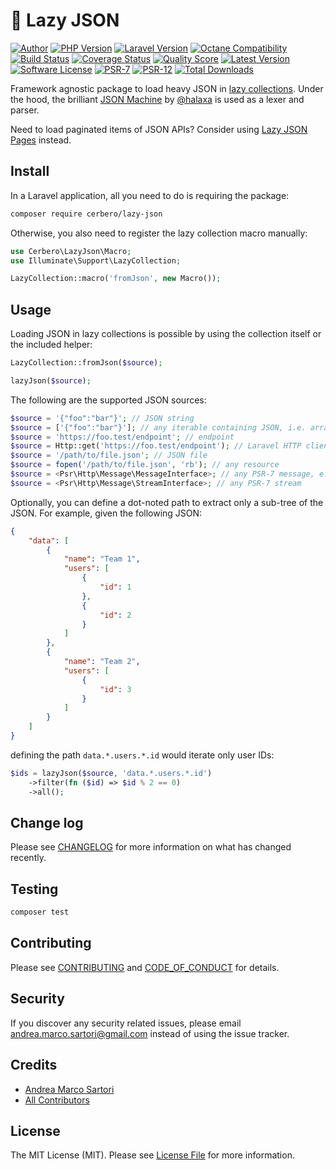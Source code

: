 # 🐼 Lazy JSON

[![Author][ico-author]][link-author]
[![PHP Version][ico-php]][link-php]
[![Laravel Version][ico-laravel]][link-laravel]
[![Octane Compatibility][ico-octane]][link-octane]
[![Build Status][ico-actions]][link-actions]
[![Coverage Status][ico-scrutinizer]][link-scrutinizer]
[![Quality Score][ico-code-quality]][link-code-quality]
[![Latest Version][ico-version]][link-packagist]
[![Software License][ico-license]](LICENSE.md)
[![PSR-7][ico-psr7]][link-psr7]
[![PSR-12][ico-psr12]][link-psr12]
[![Total Downloads][ico-downloads]][link-downloads]

Framework agnostic package to load heavy JSON in [lazy collections](https://laravel.com/docs/collections#lazy-collections). Under the hood, the brilliant [JSON Machine](https://github.com/halaxa/json-machine) by [@halaxa](https://github.com/halaxa) is used as a lexer and parser.

Need to load paginated items of JSON APIs? Consider using [Lazy JSON Pages](https://github.com/cerbero90/lazy-json-pages) instead.


## Install

In a Laravel application, all you need to do is requiring the package:

``` bash
composer require cerbero/lazy-json
```

Otherwise, you also need to register the lazy collection macro manually:

```php
use Cerbero\LazyJson\Macro;
use Illuminate\Support\LazyCollection;

LazyCollection::macro('fromJson', new Macro());
```

## Usage

Loading JSON in lazy collections is possible by using the collection itself or the included helper:

```php
LazyCollection::fromJson($source);

lazyJson($source);
```

The following are the supported JSON sources:

```php
$source = '{"foo":"bar"}'; // JSON string
$source = ['{"foo":"bar"}']; // any iterable containing JSON, i.e. array or Traversable
$source = 'https://foo.test/endpoint'; // endpoint
$source = Http::get('https://foo.test/endpoint'); // Laravel HTTP client response
$source = '/path/to/file.json'; // JSON file
$source = fopen('/path/to/file.json', 'rb'); // any resource
$source = <Psr\Http\Message\MessageInterface>; // any PSR-7 message, e.g. Guzzle response
$source = <Psr\Http\Message\StreamInterface>; // any PSR-7 stream
```

Optionally, you can define a dot-noted path to extract only a sub-tree of the JSON. For example, given the following JSON:

```json
{
    "data": [
        {
            "name": "Team 1",
            "users": [
                {
                    "id": 1
                },
                {
                    "id": 2
                }
            ]
        },
        {
            "name": "Team 2",
            "users": [
                {
                    "id": 3
                }
            ]
        }
    ]
}
```

defining the path `data.*.users.*.id` would iterate only user IDs:

```php
$ids = lazyJson($source, 'data.*.users.*.id')
    ->filter(fn ($id) => $id % 2 == 0)
    ->all();
```

## Change log

Please see [CHANGELOG](CHANGELOG.md) for more information on what has changed recently.

## Testing

``` bash
composer test
```

## Contributing

Please see [CONTRIBUTING](CONTRIBUTING.md) and [CODE_OF_CONDUCT](CODE_OF_CONDUCT.md) for details.

## Security

If you discover any security related issues, please email andrea.marco.sartori@gmail.com instead of using the issue tracker.

## Credits

- [Andrea Marco Sartori][link-author]
- [All Contributors][link-contributors]

## License

The MIT License (MIT). Please see [License File](LICENSE.md) for more information.

[ico-author]: https://img.shields.io/static/v1?label=author&message=cerbero90&color=50ABF1&logo=twitter&style=flat-square
[ico-php]: https://img.shields.io/packagist/php-v/cerbero/lazy-json?color=%234F5B93&logo=php&style=flat-square
[ico-laravel]: https://img.shields.io/static/v1?label=laravel&message=%E2%89%A56.0&color=ff2d20&logo=laravel&style=flat-square
[ico-octane]: https://img.shields.io/static/v1?label=octane&message=compatible&color=ff2d20&logo=laravel&style=flat-square
[ico-version]: https://img.shields.io/packagist/v/cerbero/lazy-json.svg?label=version&style=flat-square
[ico-actions]: https://img.shields.io/github/workflow/status/cerbero90/lazy-json/build?style=flat-square&logo=github
[ico-license]: https://img.shields.io/badge/license-MIT-brightgreen.svg?style=flat-square
[ico-psr7]: https://img.shields.io/static/v1?label=compliance&message=PSR-7&color=blue&style=flat-square
[ico-psr12]: https://img.shields.io/static/v1?label=compliance&message=PSR-12&color=blue&style=flat-square
[ico-scrutinizer]: https://img.shields.io/scrutinizer/coverage/g/cerbero90/lazy-json.svg?style=flat-square&logo=scrutinizer
[ico-code-quality]: https://img.shields.io/scrutinizer/g/cerbero90/lazy-json.svg?style=flat-square&logo=scrutinizer
[ico-downloads]: https://img.shields.io/packagist/dt/cerbero/lazy-json.svg?style=flat-square

[link-author]: https://twitter.com/cerbero90
[link-php]: https://www.php.net
[link-laravel]: https://laravel.com
[link-octane]: https://github.com/laravel/octane
[link-packagist]: https://packagist.org/packages/cerbero/lazy-json
[link-actions]: https://github.com/cerbero90/lazy-json/actions?query=workflow%3Abuild
[link-psr7]: https://www.php-fig.org/psr/psr-7/
[link-psr12]: https://www.php-fig.org/psr/psr-12/
[link-scrutinizer]: https://scrutinizer-ci.com/g/cerbero90/lazy-json/code-structure
[link-code-quality]: https://scrutinizer-ci.com/g/cerbero90/lazy-json
[link-downloads]: https://packagist.org/packages/cerbero/lazy-json
[link-contributors]: ../../contributors
